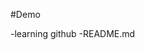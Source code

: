 #Demo

-learning github
-README.md			
																																																																																																																																																																																																																																																																																																								




																																																																																																																																																																																																																																																																																																
